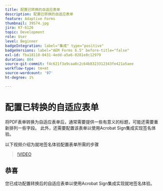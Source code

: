 ```yaml
---
title: 配置已转换的自适应表单
description: 配置已转换的自适应表单
feature: Adaptive Forms
thumbnail: 39574.jpg
jira: KT-6126
topic: Development
role: User
level: Beginner
badgeIntegration: label="集成" type="positive"
badgeVersions: label="AEM Forms 6.5" before-title="false"
exl-id: fba18118-0431-4edd-a5a6-0281e8c12979
duration: 804
source-git-commit: f4c621f3a9caa8c2c64b8323312343fe421a5aee
workflow-type: tm+mt
source-wordcount: '97'
ht-degree: 1%

---
```


# 配置已转换的自适应表单

将PDF表单转换为自适应表单后，通常需要提供一些有意义的标题，可能还需要重新排列一些字段。 此外，还需要配置该表单以使用Acrobat Sign集成实现签名体验。

以下视频介绍为就地签名体验配置表单所需的步骤

>[!VIDEO](https://video.tv.adobe.com/v/327707?quality=12&learn=on&captions=chi_hans)

## 恭喜

您已成功配置转换后的自适应表单以使用Acrobat Sign集成实现就地签名体验。

